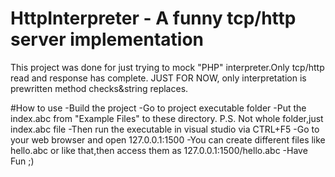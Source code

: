 # HttpInterpreter - A funny tcp/http server implementation

This project was done for just trying to mock "PHP" interpreter.Only tcp/http read and response has complete.
JUST FOR NOW, only interpretation is prewritten method checks&string replaces.

#How to use
-Build the project
-Go to project executable folder
-Put the index.abc from "Example Files" to these directory. P.S. Not whole folder,just index.abc file
-Then run the executable in visual studio via CTRL+F5
-Go to your web browser and open 127.0.0.1:1500
-You can create different files like hello.abc or like that,then access them as 127.0.0.1:1500/hello.abc
-Have Fun ;)
